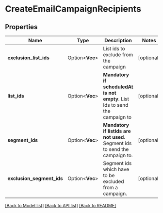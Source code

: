 # CreateEmailCampaignRecipients

## Properties

Name | Type | Description | Notes
------------ | ------------- | ------------- | -------------
**exclusion_list_ids** | Option<**Vec<i64>**> | List ids to exclude from the campaign | [optional]
**list_ids** | Option<**Vec<i64>**> | **Mandatory if scheduledAt is not empty**. List Ids to send the campaign to  | [optional]
**segment_ids** | Option<**Vec<i64>**> | **Mandatory if listIds are not used**. Segment ids to send the campaign to.  | [optional]
**exclusion_segment_ids** | Option<**Vec<i64>**> | Segment ids which have to be excluded from a campaign.  | [optional]

[[Back to Model list]](../README.md#documentation-for-models) [[Back to API list]](../README.md#documentation-for-api-endpoints) [[Back to README]](../README.md)


